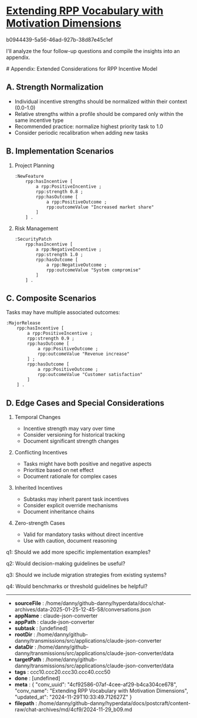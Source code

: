# [Extending RPP Vocabulary with Motivation Dimensions](https://claude.ai/chat/4cf92586-07af-4cee-af29-b4ca304ce678)

b0944439-5a56-46ad-927b-38d87e45c1ef

 I'll analyze the four follow-up questions and compile the insights into an appendix.

<antArtifact identifier="incentive-spec-appendix" type="application/vnd.ant.code" language="markdown" title="RPP Incentive Extension - Appendix">
# Appendix: Extended Considerations for RPP Incentive Model

## A. Strength Normalization
- Individual incentive strengths should be normalized within their context (0.0-1.0)
- Relative strengths within a profile should be compared only within the same incentive type
- Recommended practice: normalize highest priority task to 1.0
- Consider periodic recalibration when adding new tasks

## B. Implementation Scenarios
1. Project Planning
   ```turtle
   :NewFeature
       rpp:hasIncentive [
           a rpp:PositiveIncentive ;
           rpp:strength 0.8 ;
           rpp:hasOutcome [
               a rpp:PositiveOutcome ;
               rpp:outcomeValue "Increased market share" 
           ]
       ] .
   ```

2. Risk Management
   ```turtle
   :SecurityPatch
       rpp:hasIncentive [
           a rpp:NegativeIncentive ;
           rpp:strength 1.0 ;
           rpp:hasOutcome [
               a rpp:NegativeOutcome ;
               rpp:outcomeValue "System compromise" 
           ]
       ] .
   ```

## C. Composite Scenarios
Tasks may have multiple associated outcomes:
```turtle
:MajorRelease
    rpp:hasIncentive [
        a rpp:PositiveIncentive ;
        rpp:strength 0.9 ;
        rpp:hasOutcome [
            a rpp:PositiveOutcome ;
            rpp:outcomeValue "Revenue increase"
        ] ;
        rpp:hasOutcome [
            a rpp:PositiveOutcome ;
            rpp:outcomeValue "Customer satisfaction"
        ]
    ] .
```

## D. Edge Cases and Special Considerations
1. Temporal Changes
   - Incentive strength may vary over time
   - Consider versioning for historical tracking
   - Document significant strength changes

2. Conflicting Incentives
   - Tasks might have both positive and negative aspects
   - Prioritize based on net effect
   - Document rationale for complex cases

3. Inherited Incentives
   - Subtasks may inherit parent task incentives
   - Consider explicit override mechanisms
   - Document inheritance chains

4. Zero-strength Cases
   - Valid for mandatory tasks without direct incentive
   - Use with caution, document reasoning
</antArtifact>

q1: Should we add more specific implementation examples?

q2: Would decision-making guidelines be useful?

q3: Should we include migration strategies from existing systems?

q4: Would benchmarks or threshold guidelines be helpful?

---

* **sourceFile** : /home/danny/github-danny/hyperdata/docs/chat-archives/data-2025-01-25-12-45-58/conversations.json
* **appName** : claude-json-converter
* **appPath** : claude-json-converter
* **subtask** : [undefined]
* **rootDir** : /home/danny/github-danny/transmissions/src/applications/claude-json-converter
* **dataDir** : /home/danny/github-danny/transmissions/src/applications/claude-json-converter/data
* **targetPath** : /home/danny/github-danny/transmissions/src/applications/claude-json-converter/data
* **tags** : ccc10.ccc20.ccc30.ccc40.ccc50
* **done** : [undefined]
* **meta** : {
  "conv_uuid": "4cf92586-07af-4cee-af29-b4ca304ce678",
  "conv_name": "Extending RPP Vocabulary with Motivation Dimensions",
  "updated_at": "2024-11-29T10:33:49.712627Z"
}
* **filepath** : /home/danny/github-danny/hyperdata/docs/postcraft/content-raw/chat-archives/md/4cf9/2024-11-29_b09.md